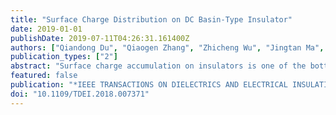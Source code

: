 ```yaml
---
title: "Surface Charge Distribution on DC Basin-Type Insulator"
date: 2019-01-01
publishDate: 2019-07-11T04:26:31.161400Z
authors: ["Qiandong Du", "Qiaogen Zhang", "Zhicheng Wu", "Jingtan Ma", "Junping Zhao"]
publication_types: ["2"]
abstract: "Surface charge accumulation on insulators is one of the bottlenecks for the development of DC electric power system. This paper studies a +/- 200 kV DC basin-type insulator designed for GIL (Gas-insulated Transmission Line). A surface charge measurement device is made consisting of a 3-dimension, 4-axes manipulating device, a HV shielding conductor installation system and data acquisition system. A new scaling method of the probe with an inversion algorithm using Cholesky decomposition method is proposed to obtain charge density distribution. The dynamic process of surface charge accumulation and dissipation are studied under DC voltages with different polarities, amplitudes and time durations. Charge distributions are obtained and theoretically analyzed. A novel gas-side normal electric field model is proposed for regular charge distribution and methods of suppressing surface charge are suggested, including a recommended ratio of surface and volume electric conductivity of the insulator at 1 similar to 10, structure design, and direct fluorination of the surface."
featured: false
publication: "*IEEE TRANSACTIONS ON DIELECTRICS AND ELECTRICAL INSULATION*"
doi: "10.1109/TDEI.2018.007371"
---
```


